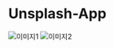 # Unsplash-App

![이미지1](https://github.com/user-attachments/assets/36a2e752-5573-4b2d-81a4-c8c12fa46051)
![이미지2](https://github.com/user-attachments/assets/ba32f46f-82c3-4010-a382-ccd983080aa1)
